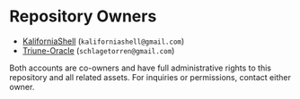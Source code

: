 # Repository Owners

- [KaliforniaShell](https://github.com/KaliforniaShell) (`kaliforniashell@gmail.com`)
- [Triune-Oracle](mailto:schlagetorren@gmail.com) (`schlagetorren@gmail.com`)

Both accounts are co-owners and have full administrative rights to this repository and all related assets. For inquiries or permissions, contact either owner.